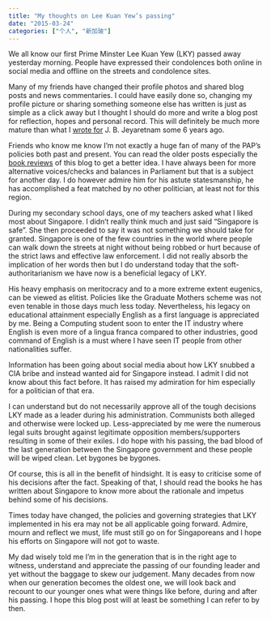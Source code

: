 ```yaml
---
title: "My thoughts on Lee Kuan Yew’s passing"
date: "2015-03-24"
categories: ["个人", "新加玻"]
---
```


We all know our first Prime Minster Lee Kuan Yew (LKY) passed away yesterday morning. People have expressed their condolences both online in social media and offline on the streets and condolence sites.

Many of my friends have changed their profile photos and shared blog posts and news commentaries. I could have easily done so, changing my profile picture or sharing something someone else has written is just as simple as a click away but I thought I should do more and write a blog post for reflection, hopes and personal record. This will definitely be much more mature than what I [wrote for](http://the-lone-entity.blogspot.sg/2008/10/passing-of-hero.html) J. B. Jeyaretnam some 6 years ago.
<!--more-->
Friends who know me know I’m not exactly a huge fan of many of the PAP’s policies both past and present. You can read the older posts especially the [book reviews](/category/book-review/) of this blog to get a better idea. I have always been for more alternative voices/checks and balances in Parliament but that is a subject for another day. I do however admire him for his astute statesmanship, he has accomplished a feat matched by no other politician, at least not for this region.

During my secondary school days, one of my teachers asked what I liked most about Singapore. I didn’t really think much and just said “Singapore is safe”. She then proceeded to say it was not something we should take for granted. Singapore is one of the few countries in the world where people can walk down the streets at night without being robbed or hurt because of the strict laws and effective law enforcement. I did not really absorb the implication of her words then but I do understand today that the soft-authoritarianism we have now is a beneficial legacy of LKY.

His heavy emphasis on meritocracy and to a more extreme extent eugenics, can be viewed as elitist. Policies like the Graduate Mothers scheme was not even tenable in those days much less today. Nevertheless, his legacy on educational attainment especially English as a first language is appreciated by me. Being a Computing student soon to enter the IT industry where English is even more of a lingua franca compared to other industries, good command of English is a must where I have seen IT people from other nationalities suffer.

Information has been going about social media about how LKY snubbed a CIA bribe and instead wanted aid for Singapore instead. I admit I did not know about this fact before. It has raised my admiration for him especially for a politician of that era.

I can understand but do not necessarily approve all of the tough decisions LKY made as a leader during his administration. Communists both alleged and otherwise were locked up. Less-appreciated by me were the numerous legal suits brought against legitimate opposition members/supporters resulting in some of their exiles. I do hope with his passing, the bad blood of the last generation between the Singapore government and these people will be wiped clean. Let bygones be bygones.

Of course, this is all in the benefit of hindsight. It is easy to criticise some of his decisions after the fact. Speaking of that, I should read the books he has written about Singapore to know more about the rationale and impetus behind some of his decisions.

Times today have changed, the policies and governing strategies that LKY implemented in his era may not be all applicable going forward. Admire, mourn and reflect we must, life must still go on for Singaporeans and I hope his efforts on Singapore will not got to waste.

My dad wisely told me I’m in the generation that is in the right age to witness, understand and appreciate the passing of our founding leader and yet without the baggage to skew our judgement. Many decades from now when our generation becomes the oldest one, we will look back and recount to our younger ones what were things like before, during and after his passing. I hope this blog post will at least be something I can refer to by then.
